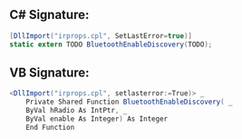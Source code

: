 
## C# Signature:
```cs
[DllImport("irprops.cpl", SetLastError=true)]
static extern TODO BluetoothEnableDiscovery(TODO);
```

## VB Signature:
```cs
<DllImport("irprops.cpl", setlasterror:=True)> _
    Private Shared Function BluetoothEnableDiscovery( _
    ByVal hRadio As IntPtr, _
    ByVal enable As Integer) As Integer
    End Function
```
